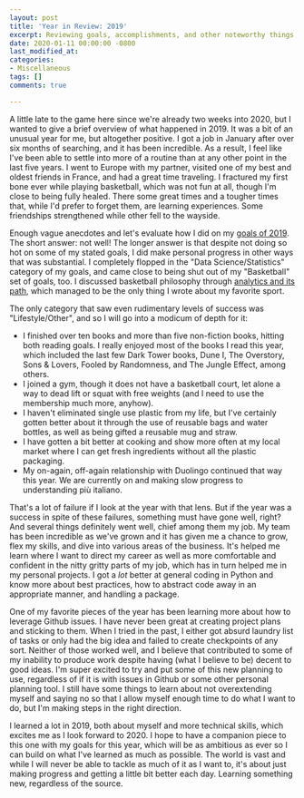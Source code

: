 ```yaml
---
layout: post
title: 'Year in Review: 2019'
excerpt: Reviewing goals, accomplishments, and other noteworthy things from 2019
date: 2020-01-11 00:00:00 -0800
last_modified_at: 
categories:
- Miscellaneous
tags: []
comments: true

---
```

A little late to the game here since we're already two weeks into 2020, but I wanted to give a brief overview of what happened in 2019. It was a bit of an unusual year for me, but altogether positive. I got a job in January after over six months of searching, and it has been incredible. As a result, I feel like I've been able to settle into more of a routine than at any other point in the last five years. I went to Europe with my partner, visited one of my best and oldest friends in France, and had a great time traveling. I fractured my first bone ever while playing basketball, which was not fun at all, though I'm close to being fully healed. There some great times and a tougher times that, while I'd prefer to forget them, are learning experiences. Some friendships strengthened while other fell to the wayside.

Enough vague anecdotes and let's evaluate how I did on my [goals of 2019](). The short answer: not well! The longer answer is that despite not doing so hot on some of my stated goals, I did make personal progress in other ways that was substantial. I completely flopped in the "Data Science/Statistics" category of my goals, and came close to being shut out of my "Basketball" set of goals, too. I discussed basketball philosophy through [analytics and its path](), which managed to be the only thing I wrote about my favorite sport.

The only category that saw even rudimentary levels of success was "Lifestyle/Other", and so I will go into a modicum of depth for it:

* I finished over ten books and more than five non-fiction books, hitting both reading goals. I really enjoyed most of the books I read this year, which included the last few Dark Tower books, Dune I, The Overstory, Sons & Lovers, Fooled by Randomness, and The Jungle Effect, among others.
* I joined a gym, though it does not have a basketball court, let alone a way to  dead lift or squat with free weights (and I need to use the membership much more, anyhow).
* I haven't eliminated single use plastic from my life, but I've certainly gotten better about it through the use of reusable bags and water bottles, as well as being gifted a reusable mug and straw.
* I have gotten a bit better at cooking and show more often at my local market where I can get fresh ingredients without all the plastic packaging.
* My on-again, off-again relationship with Duolingo continued that way this year. We are currently on and making slow progress to understanding più italiano.

That's a lot of failure if I look at the year with that lens. But if the year was a success in spite of these failures, something must have gone well, right? And several things definitely went well, chief among them my job. My team has been incredible as we've grown and it has given me a chance to grow, flex my skills, and dive into various areas of the business. It's helped me learn where I want to direct my career as well as more comfortable and confident in the nitty gritty parts of my job, which has in turn helped me in my personal projects. I got a _lot_ better at general coding in Python and know more about best practices, how to abstract code away in an appropriate manner, and handling a package.

One of my favorite pieces of the year has been learning more about how to leverage Github issues. I have never been great at creating project plans and sticking to them. When I tried in the past, I either got absurd laundry list of tasks or only had the big idea and failed to create checkpoints of any sort. Neither of those worked well, and I believe that contributed to some of my inability to produce work despite having (what I believe to be) decent to good ideas. I'm super excited to try and put some of this new planning to use, regardless of if it is with issues in Github or some other personal planning tool. I still have some things to learn about not overextending myself and saying no so that I allow myself enough time to do what I want to do, but I'm making steps in the right direction.

I learned a lot in 2019, both about myself and more technical skills, which excites me as I look forward to 2020. I hope to have a companion piece to this one with my goals for this year, which will be as ambitious as ever so I can build on what I've learned as much as possible. The world is vast and while I will never be able to tackle as much of it as I want to, it's about just making progress and getting a little bit better each day. Learning something new, regardless of the source. 